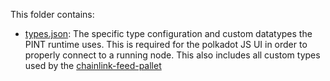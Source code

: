 This folder contains:

* [types.json](./types.json): The specific type configuration and custom datatypes the PINT runtime uses. This is
  required for the polkadot JS UI in order to properly connect to a running node. This also includes all custom types
  used by the [chainlink-feed-pallet](https://github.com/smartcontractkit/chainlink-polkadot)